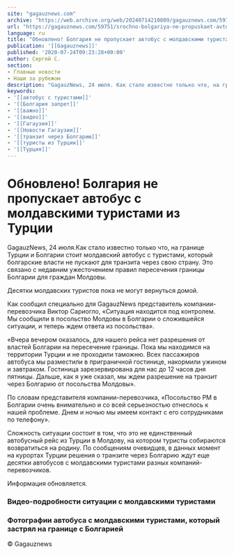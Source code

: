 ```yaml
---
site: "gagauznews.com"
archive: "https://web.archive.org/web/20240714210809/gagauznews.com/59751/srochno-bolgariya-ne-propuskaet-avtobus-s-moldavskimi-turistami-iz-turtsii.html"
url: "https://gagauznews.com/59751/srochno-bolgariya-ne-propuskaet-avtobus-s-moldavskimi-turistami-iz-turtsii.html"
language: ru
title: "Обновлено! Болгария не пропускает автобус с молдавскими туристами из Турции"
publication: '[[Gagauznews]]'
published: '2020-07-24T09:23:28+00:00'
author: Сергей С.
section:
- Главные новости
- Наши за рубежом
description: "GagauzNews, 24 июля. Как стало известно только что, на границе Турции и Болгарии стоит молдавский автобус с туристами, который болгарские власти не пускают для транзита через свою страну. Это связано с недавним ужесточением правил пересечения границы Болгарии для граждан Молдовы. Десятки молдавских туристов пока не могут вернуться домой. Как сообщил специально для GagauzNews представитель компании-перевозчика Виктор Сариогло, «Ситуация находится под контролем. Мы сообщили в посольство Молдовы в Болгарии о сложившейся ситуации, и теперь ждем ответа из посольства». «Вчера вечером оказалось, для нашего рейса нет разрешения от властей Болгарии на пересечение границы. Пока мы находимся на территории Турции и не проходили […]"
keywords:
- '[[автобус с туристами]]'
- '[[Болгария запрет]]'
- '[[важно]]'
- '[[видео]]'
- '[[Гагаузия]]'
- '[[Новости Гагаузии]]'
- '[[транзит через Болгарию]]'
- '[[туристы из Турции]]'
- '[[Турция]]'
---
```


# Обновлено! Болгария не пропускает автобус с молдавскими туристами из Турции

GagauzNews, 24 июля.Как стало известно только что, на границе Турции и Болгарии стоит молдавский автобус с туристами, который болгарские власти не пускают для транзита через свою страну. Это связано с недавним ужесточением правил пересечения границы Болгарии для граждан Молдовы.

Десятки молдавских туристов пока не могут вернуться домой.

Как сообщил специально для GagauzNews представитель компании-перевозчика Виктор Сариогло, «Ситуация находится под контролем. Мы сообщили в посольство Молдовы в Болгарии о сложившейся ситуации, и теперь ждем ответа из посольства».

«Вчера вечером оказалось, для нашего рейса нет разрешения от властей Болгарии на пересечение границы. Пока мы находимся на территории Турции и не проходили таможню. Всех пассажиров автобуса мы разместили в приграничной гостинице, накормили ужином и завтраком. Гостиница зарезервирована для нас до 12 часов дня пятницы. Дальше, как я уже сказал, мы ждем разрешение на транзит через Болгарию от посольства Молдовы».

По словам представителя компании-перевозчика, «Посольство РМ в Болгарии очень внимательно и со всей серьезностью отнеслось к нашей проблеме. Днем и ночью мы имеем контакт с его сотрудниками по телефону».

Сложность ситуации состоит в том, что это не единственный автобусный рейс из Турции в Молдову, на котором туристы собираются возвратиться на родину. По сообщениям очевидцев, в данных момент на курортах Турции решения о транзите через Болгарию ждут еще десятки автобусов с молдавскими туристами разных компаний-перевозчиков.

Информация обновляется.

### Видео-подробности ситуации с молдавскими туристами

### Фотографии автобуса с молдавскими туристами, который застрял на границе с Болгарией

© Gagauznews